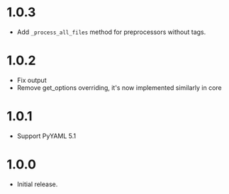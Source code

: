 # 1.0.3

-   Add `_process_all_files` method for preprocessors without tags.

# 1.0.2

-   Fix output
-   Remove get_options overriding, it's now implemented similarly in core

# 1.0.1

-   Support PyYAML 5.1

# 1.0.0

-   Initial release.
